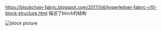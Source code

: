 https://blockchain-fabric.blogspot.com/2017/04/hyperledger-fabric-v10-block-structure.html 描述了block的结构

![block picture]( https://2.bp.blogspot.com/-0Thst2Lkpx0/WOx2lKi_7jI/AAAAAAAAIsM/wygYb3F_ZO8Lgbcr3WmhPdmZs409nNZXACLcB/s1600/Block%2BStructure.png)
